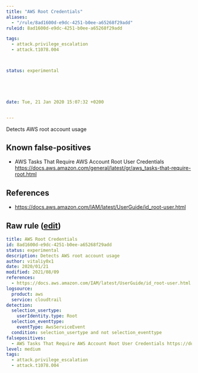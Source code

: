 ```yaml
---
title: "AWS Root Credentials"
aliases:
  - "/rule/8ad1600d-e9dc-4251-b0ee-a65268f29add"
ruleid: 8ad1600d-e9dc-4251-b0ee-a65268f29add

tags:
  - attack.privilege_escalation
  - attack.t1078.004



status: experimental





date: Tue, 21 Jan 2020 15:07:32 +0200


---
```


Detects AWS root account usage

<!--more-->


## Known false-positives

* AWS Tasks That Require AWS Account Root User Credentials https://docs.aws.amazon.com/general/latest/gr/aws_tasks-that-require-root.html



## References

* https://docs.aws.amazon.com/IAM/latest/UserGuide/id_root-user.html


## Raw rule ([edit](https://github.com/SigmaHQ/sigma/edit/master/rules/cloud/aws/aws_root_account_usage.yml))
```yaml
title: AWS Root Credentials
id: 8ad1600d-e9dc-4251-b0ee-a65268f29add
status: experimental
description: Detects AWS root account usage
author: vitaliy0x1
date: 2020/01/21
modified: 2021/08/09
references:
  - https://docs.aws.amazon.com/IAM/latest/UserGuide/id_root-user.html
logsource:
  product: aws
  service: cloudtrail
detection:
  selection_usertype:
    userIdentity.type: Root
  selection_eventtype:
    eventType: AwsServiceEvent
  condition: selection_usertype and not selection_eventtype
falsepositives:
  - AWS Tasks That Require AWS Account Root User Credentials https://docs.aws.amazon.com/general/latest/gr/aws_tasks-that-require-root.html
level: medium
tags:
  - attack.privilege_escalation
  - attack.t1078.004

```
